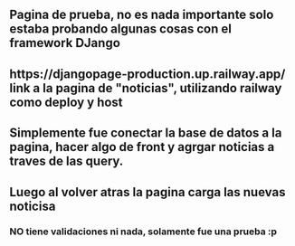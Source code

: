<h2>Pagina de prueba, no es nada importante solo estaba probando algunas cosas con el framework DJango</h2>
<h2>https://djangopage-production.up.railway.app/ link a la pagina de "noticias", utilizando railway como deploy y host</h2>
<h2>Simplemente fue conectar la base de datos a la pagina, hacer algo de front y agrgar noticias a traves de las query. </h2>
<h2>Luego al volver atras la pagina carga las nuevas noticisa</h2>

<h3>NO tiene validaciones ni nada, solamente fue una prueba :p</h3>
